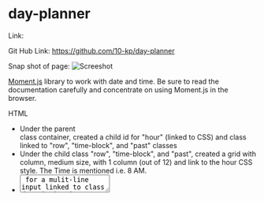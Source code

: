# day-planner

Link:

Git Hub Link: https://github.com/10-kp/day-planner

Snap shot of page: ![Screeshot](https://github.com/10-kp/XXXCCC/main/assets/screen-shot-of-page.png?raw=true)


[Moment.js](https://momentjs.com/) library to work with date and time. Be sure to read the documentation carefully and concentrate on using Moment.js in the browser.

HTML
- Under the parent <div> class container, created a child id for "hour" (linked to CSS) and class linked to "row", "time-block", and "past" classes
- Under the child class "row", "time-block", and "past", created a grid with column, medium size, with 1 column (out of 12) and link to the hour CSS style. The Time is mentioned i.e. 8 AM.
- <textarea> for a mulit-line input linked to class description in CSS.
- <button> with class button linked to saveBtn in CSS and column size, medium, 1. Also created a "save icon"
- Repeated the steps for each with different times.
- Created variables to update the past, present and future time and link it to the CSS and added jQuery.
- Called the function to run the code. Avoid bubbling and other events to be called simultaneously.

CSS 
- Slight changes to ensure the format in the page is fine.